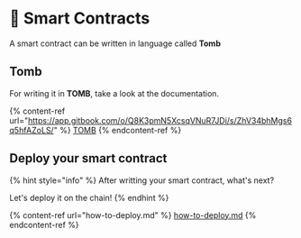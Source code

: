 # 📜 Smart Contracts

A smart contract can be written in language called **Tomb**

## Tomb

For writing it in **TOMB**, take a look at the documentation.

{% content-ref url="https://app.gitbook.com/o/Q8K3pmN5XcsqVNuR7JDi/s/ZhV34bhMgs6q5hfAZoLS/" %}
[TOMB](https://app.gitbook.com/o/Q8K3pmN5XcsqVNuR7JDi/s/ZhV34bhMgs6q5hfAZoLS/)
{% endcontent-ref %}

## Deploy your smart contract

{% hint style="info" %}
After writting your smart contract, what's next?

Let's deploy it on the chain!
{% endhint %}

{% content-ref url="how-to-deploy.md" %}
[how-to-deploy.md](how-to-deploy.md)
{% endcontent-ref %}
